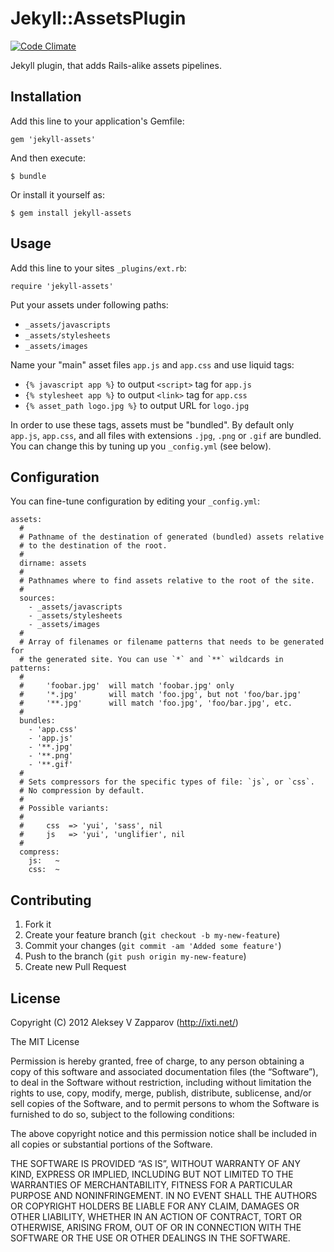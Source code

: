 # Jekyll::AssetsPlugin

[![Code Climate](https://codeclimate.com/badge.png)](https://codeclimate.com/github/ixti/jekyll-assets)

Jekyll plugin, that adds Rails-alike assets pipelines.


## Installation

Add this line to your application's Gemfile:

    gem 'jekyll-assets'

And then execute:

    $ bundle

Or install it yourself as:

    $ gem install jekyll-assets


## Usage

Add this line to your sites `_plugins/ext.rb`:

    require 'jekyll-assets'

Put your assets under following paths:

- `_assets/javascripts`
- `_assets/stylesheets`
- `_assets/images`

Name your "main" asset files `app.js` and `app.css` and use liquid tags:

- `{% javascript app %}` to output `<script>` tag for `app.js`
- `{% stylesheet app %}` to output `<link>` tag for `app.css`
- `{% asset_path logo.jpg %}` to output URL for `logo.jpg`

In order to use these tags, assets must be "bundled". By default only `app.js`,
`app.css`, and all files with extensions `.jpg`, `.png` or `.gif` are bundled.
You can change this by tuning up you `_config.yml` (see below).


## Configuration

You can fine-tune configuration by editing your `_config.yml`:

    assets:
      #
      # Pathname of the destination of generated (bundled) assets relative
      # to the destination of the root.
      #
      dirname: assets
      #
      # Pathnames where to find assets relative to the root of the site.
      #
      sources:
        - _assets/javascripts
        - _assets/stylesheets
        - _assets/images
      #
      # Array of filenames or filename patterns that needs to be generated for
      # the generated site. You can use `*` and `**` wildcards in patterns:
      #
      #     'foobar.jpg'  will match 'foobar.jpg' only
      #     '*.jpg'       will match 'foo.jpg', but not 'foo/bar.jpg'
      #     '**.jpg'      will match 'foo.jpg', 'foo/bar.jpg', etc.
      #
      bundles:
        - 'app.css'
        - 'app.js'
        - '**.jpg'
        - '**.png'
        - '**.gif'
      #
      # Sets compressors for the specific types of file: `js`, or `css`.
      # No compression by default.
      #
      # Possible variants:
      #
      #     css  => 'yui', 'sass', nil
      #     js   => 'yui', 'unglifier', nil
      #
      compress:
        js:   ~
        css:  ~


## Contributing

1. Fork it
2. Create your feature branch (`git checkout -b my-new-feature`)
3. Commit your changes (`git commit -am 'Added some feature'`)
4. Push to the branch (`git push origin my-new-feature`)
5. Create new Pull Request


## License

Copyright (C) 2012 Aleksey V Zapparov (http://ixti.net/)

The MIT License

Permission is hereby granted, free of charge, to any person obtaining a copy of
this software and associated documentation files (the “Software”), to deal in
the Software without restriction, including without limitation the rights to
use, copy, modify, merge, publish, distribute, sublicense, and/or sell copies
of the Software, and to permit persons to whom the Software is furnished to do
so, subject to the following conditions:

The above copyright notice and this permission notice shall be included in all
copies or substantial portions of the Software.

THE SOFTWARE IS PROVIDED “AS IS”, WITHOUT WARRANTY OF ANY KIND, EXPRESS OR
IMPLIED, INCLUDING BUT NOT LIMITED TO THE WARRANTIES OF MERCHANTABILITY,
FITNESS FOR A PARTICULAR PURPOSE AND NONINFRINGEMENT. IN NO EVENT SHALL THE
AUTHORS OR COPYRIGHT HOLDERS BE LIABLE FOR ANY CLAIM, DAMAGES OR OTHER
LIABILITY, WHETHER IN AN ACTION OF CONTRACT, TORT OR OTHERWISE, ARISING FROM,
OUT OF OR IN CONNECTION WITH THE SOFTWARE OR THE USE OR OTHER DEALINGS IN THE
SOFTWARE.
